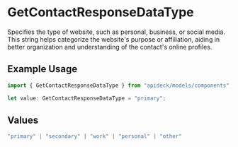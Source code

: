 # GetContactResponseDataType

Specifies the type of website, such as personal, business, or social media. This string helps categorize the website's purpose or affiliation, aiding in better organization and understanding of the contact's online profiles.

## Example Usage

```typescript
import { GetContactResponseDataType } from "apideck/models/components";

let value: GetContactResponseDataType = "primary";
```

## Values

```typescript
"primary" | "secondary" | "work" | "personal" | "other"
```